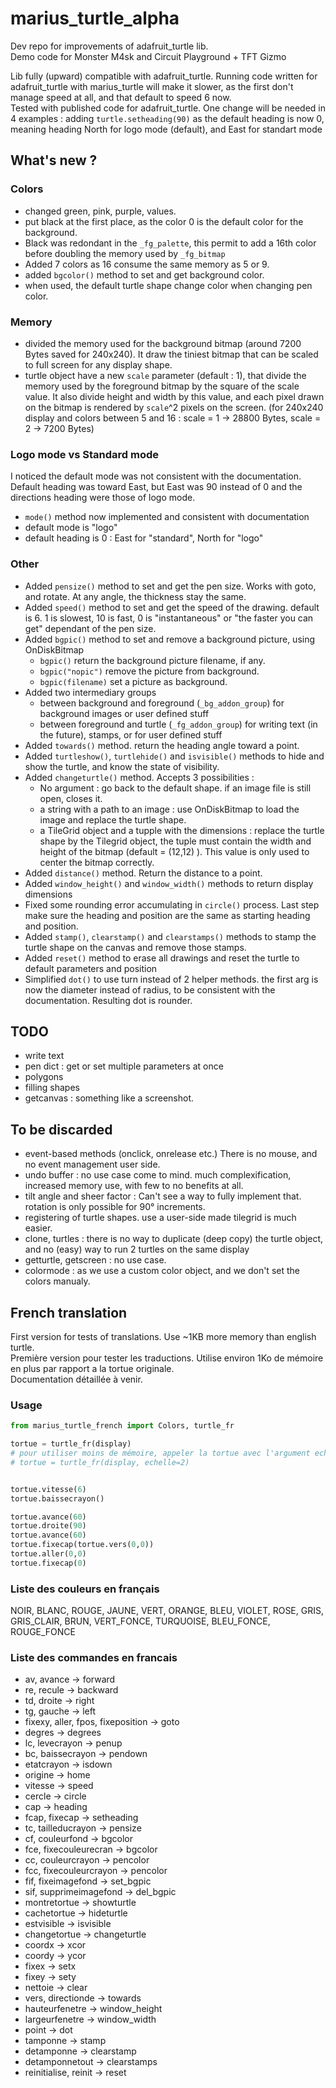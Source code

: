 # marius_turtle_alpha
Dev repo for improvements of adafruit_turtle lib. <br />
Demo code for Monster M4sk and Circuit Playground + TFT Gizmo<br />

Lib fully (upward) compatible with adafruit_turtle. Running code written for adafruit_turtle with marius_turtle will make it slower, as the first don't manage speed at all, and that default to speed 6 now.<br />
Tested with published code for adafruit_turtle. 
One change will be needed in 4 examples : adding `turtle.setheading(90)`  as the default heading is now 0, meaning heading North for logo mode (default), and East for standart mode

## What's new ?

### Colors
* changed green, pink, purple, values. 
* put black at the first place, as the color 0 is the default color for the background.
* Black was redondant in the `_fg_palette`, this permit to add a 16th color before doubling the memory used by `_fg_bitmap`
* Added 7 colors as 16 consume the same memory as 5 or 9.
* added `bgcolor()` method to set and get background color.
* when used, the default turtle shape change color when changing pen color.

### Memory
* divided the memory used for the background bitmap (around 7200 Bytes saved for 240x240). It draw the tiniest bitmap that can be scaled to full screen for any display shape.
* turtle object have a new `scale` parameter (default : 1), that divide the memory used by the foreground bitmap by the square of the scale value. It also divide height and width by this value, and each pixel drawn on the bitmap is rendered by `scale`^2 pixels on the screen. (for 240x240 display and colors between 5 and 16 : scale = 1 -> 28800 Bytes, scale = 2 -> 7200 Bytes)

### Logo mode vs Standard mode
I noticed the default mode was not consistent with the documentation. Default heading was toward East, but East was 90 instead of 0 and the directions heading were those of logo mode.

* `mode()` method now implemented and consistent with documentation
* default mode is "logo"
* default heading is 0 : East for "standard", North for "logo"


### Other
* Added `pensize()` method to set and get the pen size. Works with goto, and rotate. At any angle, the thickness stay the same.
* Added `speed()` method to set and get the speed of the drawing. default is 6. 1 is slowest, 10 is fast, 0 is "instantaneous" or "the faster you can get" dependant of the pen size.
* Added `bgpic()` method to set and remove a background picture, using OnDiskBitmap
  * `bgpic()` return the background picture filename, if any.
  * `bgpic("nopic")` remove the picture from background.
  * `bgpic(filename)` set a picture as background.
* Added two intermediary groups
  * between background and foreground (`_bg_addon_group`) for background images or user defined stuff
  * between foreground and turtle  (`_fg_addon_group`) for writing text (in the future), stamps, or for user defined stuff
* Added `towards()` method. return the heading angle toward a point.
* Added `turtleshow()`, `turtlehide()` and `isvisible()` methods to hide and show the turtle, and know the state of visibility.
* Added `changeturtle()` method. Accepts 3 possibilities :
  * No argument : go back to the default shape. if an image file is still open, closes it.
  * a string with a path to an image : use OnDiskBitmap to load the image and replace the turtle shape.
  * a TileGrid object and a tupple with the dimensions : replace the turtle shape by the Tilegrid object, the tuple must contain the width and height of the bitmap (default = (12,12) ). This value is only used to center the bitmap correctly.
* Added `distance()` method. Return the distance to a point.
* Added `window_height()` and `window_width()` methods to return display dimensions
* Fixed some rounding error accumulating in `circle()` process. Last step make sure the heading and position are the same as starting heading and position.
* Added `stamp()`, `clearstamp()` and `clearstamps()` methods to stamp the turtle shape on the canvas and remove those stamps.
* Added `reset()` method to erase all drawings and reset the turtle to default parameters and position
* Simplified `dot()` to use turn instead of 2 helper methods. the first arg is now the diameter instead of radius, to be consistent with the documentation. Resulting dot is rounder.

## TODO

* write text
* pen dict : get or set multiple parameters at once
* polygons
* filling shapes
* getcanvas : something like a screenshot.

## To be discarded

* event-based methods (onclick, onrelease etc.) There is no mouse, and no event management user side.
* undo buffer : no use case come to mind. much complexification, increased memory use, with few to no benefits at all.
* tilt angle and sheer factor : Can't see a way to fully implement that. rotation is only possible for 90° increments.
* registering of turtle shapes. use a user-side made tilegrid is much easier.
* clone, turtles : there is no way to duplicate (deep copy) the turtle object, and no (easy) way to run 2 turtles on the same display 
* getturtle, getscreen : no use case.
* colormode : as we use a custom color object, and we don't set the colors manualy.


## French translation

First version for tests of translations. Use ~1KB more memory than english turtle. <br />
Première version pour tester les traductions. Utilise environ 1Ko de mémoire en plus par rapport a la tortue originale.<br/>
Documentation détaillée à venir.

### Usage

```python
from marius_turtle_french import Colors, turtle_fr

tortue = turtle_fr(display)
# pour utiliser moins de mémoire, appeler la tortue avec l'argument echelle:
# tortue = turtle_fr(display, echelle=2)


tortue.vitesse(6)
tortue.baissecrayon()

tortue.avance(60)
tortue.droite(90)
tortue.avance(60)
tortue.fixecap(tortue.vers(0,0))
tortue.aller(0,0)
tortue.fixecap(0)
```


### Liste des couleurs en français
NOIR, BLANC, ROUGE, JAUNE, VERT, ORANGE, BLEU, VIOLET, ROSE, GRIS, GRIS_CLAIR, BRUN, VERT_FONCE, TURQUOISE, BLEU_FONCE, ROUGE_FONCE<br />

### Liste des commandes en francais
* av, avance -> forward
* re, recule -> backward
* td, droite -> right
* tg, gauche -> left
* fixexy, aller, fpos, fixeposition -> goto
* degres -> degrees
* lc, levecrayon -> penup
* bc, baissecrayon -> pendown
* etatcrayon -> isdown
* origine -> home
* vitesse -> speed
* cercle -> circle
* cap -> heading
* fcap, fixecap -> setheading
* tc, tailleducrayon -> pensize
* cf, couleurfond -> bgcolor
* fce, fixecouleurecran -> bgcolor
* cc, couleurcrayon -> pencolor
* fcc, fixecouleurcrayon -> pencolor
* fif, fixeimagefond -> set_bgpic
* sif, supprimeimagefond -> del_bgpic
* montretortue -> showturtle
* cachetortue -> hideturtle
* estvisible -> isvisible
* changetortue -> changeturtle
* coordx -> xcor
* coordy -> ycor
* fixex -> setx
* fixey -> sety
* nettoie -> clear
* vers, directionde -> towards
* hauteurfenetre -> window_height
* largeurfenetre -> window_width
* point -> dot
* tamponne -> stamp
* detamponne -> clearstamp
* detamponnetout -> clearstamps
* reinitialise, reinit -> reset

